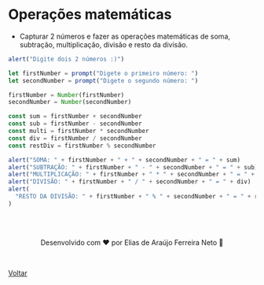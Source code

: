 # Operações matemáticas

- Capturar 2 números e fazer as operações matemáticas de soma, subtração, multiplicação, divisão e resto da divisão.

```js
alert("Digite dois 2 números :)")

let firstNumber = prompt("Digete o primeiro número: ")
let secondNumber = prompt("Digete o segundo número: ")

firstNumber = Number(firstNumber)
secondNumber = Number(secondNumber)

const sum = firstNumber + secondNumber
const sub = firstNumber - secondNumber
const multi = firstNumber * secondNumber
const div = firstNumber / secondNumber
const restDiv = firstNumber % secondNumber

alert("SOMA: " + firstNumber + " + " + secondNumber + " = " + sum)
alert("SUBTRAÇÃO: " + firstNumber + " - " + secondNumber + " = " + sub)
alert("MULTIPLICAÇÃO: " + firstNumber + " * " + secondNumber + " = " + multi)
alert("DIVISÃO: " + firstNumber + " / " + secondNumber + " = " + div)
alert(
  "RESTO DA DIVISÃO: " + firstNumber + " % " + secondNumber + " = " + restDiv
)
```

<br>
<br>

<p align="center"> Desenvolvido com ❤ por Elias de Araújo Ferreira Neto 👋 <p>

<br>

<a href="../README.md">Voltar</a>

